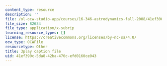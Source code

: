 ```yaml
---
content_type: resource
description: ''
file: /ol-ocw-studio-app/courses/16-346-astrodynamics-fall-2008/41ef390c5da842ba470cefd0160ce043_SJI-SAs1Rnk.srt
file_size: 82634
file_type: application/x-subrip
learning_resource_types: []
license: https://creativecommons.org/licenses/by-nc-sa/4.0/
ocw_type: OCWFile
resourcetype: Other
title: 3play caption file
uid: 41ef390c-5da8-42ba-470c-efd0160ce043
---
```

